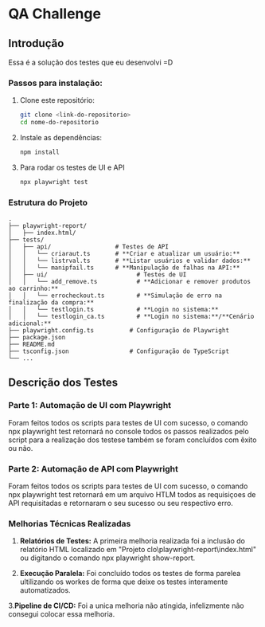 # QA Challenge

## Introdução
Essa é a solução dos testes que eu desenvolvi =D

### Passos para instalação:

1. Clone este repositório:

   ```bash
   git clone <link-do-repositorio>
   cd nome-do-repositorio
   ```

2. Instale as dependências:

   ```bash
   npm install
   ```

3. Para rodar os testes de UI e API 

   ```bash
   npx playwright test
   ```

### Estrutura do Projeto

```plaintext
.
├── playwright-report/
│   ├── index.html/
├── tests/
│   ├── api/                  # Testes de API 
│   │   └── criaraut.ts       # **Criar e atualizar um usuário:**
│   │   └── listrval.ts       # **Listar usuários e validar dados:**
│   │   └── manipfail.ts      # **Manipulação de falhas na API:**
│   ├── ui/                         # Testes de UI
│   │   └── add_remove.ts           # **Adicionar e remover produtos ao carrinho:**
│   │   └── errocheckout.ts         # **Simulação de erro na finalização da compra:**
│   │   └── testlogin.ts            # **Login no sistema:**
│   │   └── testlogin_ca.ts         # **Login no sistema:**/**Cenário adicional:**
├── playwright.config.ts          # Configuração do Playwright
├── package.json
├── README.md
├── tsconfig.json                 # Configuração do TypeScript
└── ...
```

## Descrição dos Testes

### Parte 1: Automação de UI com Playwright

Foram feitos todos os scripts para testes de UI com sucesso, o comando npx playwright test retornará no console todos os passos realizados pelo script para a realização dos testese também se foram concluídos com êxito ou não.

### Parte 2: Automação de API com Playwright

Foram feitos todos os scripts para testes de UI com sucesso, o comando npx playwright test retornará em um arquivo HTLM todos as requisiçoes de API requisitadas e retornaram o seu sucesso ou seu respectivo erro.

### Melhorias Técnicas Realizadas

1. **Relatórios de Testes:**
   A primeira melhoria realizada foi a inclusão do relatório HTML localizado em "Projeto clo\playwright-report\index.html" ou digitando o comando npx playwright show-report.

2. **Execução Paralela:**
   Foi concluído todos os testes de forma parelea ultilizando os workes de forma que deixe os testes interamente automatizados.
 
 3.**Pipeline de CI/CD:**
   Foi a unica melhoria não atingida, infelizmente não consegui colocar essa melhoria.
